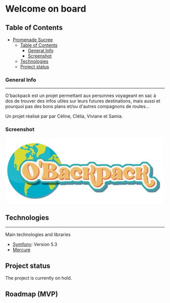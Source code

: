 # Welcome on board

## Table of Contents
- [Promenade Sucree](#promenade-sucree)
  - [Table of Contents](#table-of-contents)
    - [General Info](#general-info)
    - [Screenshot](#screenshot)
  - [Technologies](#technologies)
  - [Project status](#project-status)
  
### General Info
***

O'backpack est un projet permettant aux personnes voyageant en sac à dos de trouver des infos utiles sur leurs futures destinations, mais aussi et pourquoi pas des bons plans et/ou d'autres compagnons de routes...

Un projet réalisé par par Céline, Clélia, Viviane et Samia.

### Screenshot
![Image text](public/img/oglobe.png)

## Technologies
***
Main technologies and libraries
* [Symfony](https://symfony.com/): Version 5.3 
* [Mercure](https://mercure.rocks/)
  

## Project status

The project is currently on hold.

## Roadmap (MVP)

